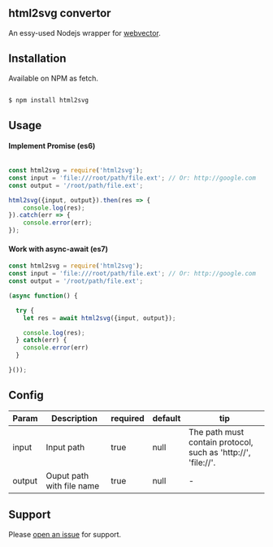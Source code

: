 ## html2svg convertor

An essy-used Nodejs wrapper for [webvector](http://cssbox.sourceforge.net/webvector/).

## Installation

Available on NPM as fetch.

```bash

$ npm install html2svg

```

## Usage

#### Implement Promise (es6)
```javascript

const html2svg = require('html2svg');
const input = 'file:///root/path/file.ext'; // Or: http://google.com
const output = '/root/path/file.ext';

html2svg({input, output}).then(res => {
    console.log(res);
}).catch(err => {
    console.error(err);
});

```

#### Work with async-await (es7)

```javascript
const html2svg = require('html2svg');
const input = 'file:///root/path/file.ext'; // Or: http://google.com
const output = '/root/path/file.ext';

(async function() {

  try {
    let res = await html2svg({input, output});

    console.log(res);
  } catch(err) {
    console.error(err)
  }

}());
```
## Config

| Param | Description | required | default | tip |
|---|---|---|---|---|
| input  |  Input path | true  | null  | The path must contain protocol, such as 'http://', 'file://'. |
| output  | Ouput path with file name | true |  null  | - |


## Support

Please [open an issue](https://github.com/MrPeak/html2svg/issues/new) for support.





